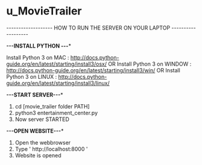 # u_MovieTrailer

------------------- HOW TO RUN THE SERVER ON YOUR LAPTOP ------------------- 

****---INSTALL PYTHON ---*****

Install Python 3 on MAC : http://docs.python-guide.org/en/latest/starting/install3/osx/
OR Install Python 3 on WINDOW : http://docs.python-guide.org/en/latest/starting/install3/win/
OR Install Python 3 on LINUX : http://docs.python-guide.org/en/latest/starting/install3/linux/ 

****---START SERVER---*****
1. cd [movie_trailer folder PATH]
2. python3 entertainment_center.py
3. Now server STARTED

****---OPEN WEBSITE---*****
1. Open the webbrowser
2. Type ' http://localhost:8000 '
3. Website is opened

